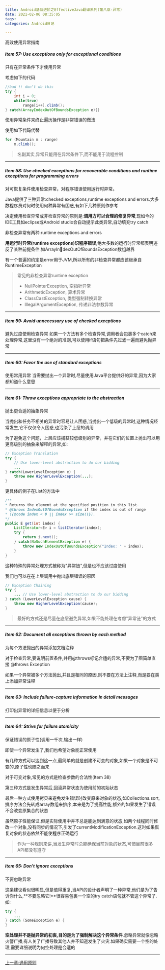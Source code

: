 ```yaml
---
title: Android基础进阶之EffectiveJava翻译系列(第八章-异常)
date: 2021-02-06 08:35:05
tags:
categories: Android日记

---
```




高效使用异常指南
##### Item 57: Use exceptions only for exceptional conditions
只有在异常条件下才使用异常

考虑如下的代码

```Java
//bad !! don't do this
try {
	int i = 0;
	while(true)
		range[i++].climb();
} catch(ArrayIndexOutOfBoundsException e){}
```

使用异常条件来终止遍历操作是非常错误的做法

使用如下代码代替

```Java
for (Mountain m : range)
	m.climb();
```

>名副其实,异常只能用在异常条件下,而不能用于流程控制

---

##### Item 58: Use checked exceptions for recoverable conditions and runtime exceptions for programming errors
对可恢复条件使用检查异常，对程序错误使用运行时异常。

Java提供了三种异常:checked exceptions,runtime exceptions and errors.大多数程序员对何时使用何种异常有困惑,有如下几种原则作参考

决定使用检查异常或非检查异常的原则是:**调用方可以合理的修复异常**,现如今的IDE工具如eclipse或Android studio会自动提示此类异常,自动填充try catch

非检查异常有两种:runtime exceptions and errors

**用运行时异常(runtime exceptions)识程序错误**,绝大多数的运行时异常都表明违反了某种前提条件,如ArrayIndexOutOfBoundsException数组越界

有一个普遍的约定是error用于JVM,所以所有的非检查异常都应该继承自 RuntimeException 
>常见的非检查异常runtime exception
>- NullPointerException, 空指针异常 
>- ArithmeticException, 算术异常
>- ClassCastException, 类型强制转换异常
>- IllegalArgumentException, 传递非法参数异常

---

##### Item 59: Avoid unnecessary use of checked exceptions
避免过度使用检查异常
如果一个方法有多个检查异常,调用者会包裹多个catch来处理异常,这里没有一个绝对的准则,可以使用if语句把条件先过滤一遍而避免抛异常

---

##### Item 60: Favor the use of standard exceptions
使用常用异常
当需要抛出一个异常时,尽量使用Java平台提供好的异常,因为大家都知道什么意思

---

##### Item 61: Throw exceptions appropriate to the abstraction
抛出更合适的抽象异常

当抛出和任务不相关的异常时容易让人困惑,当抛出一个低级的异常时,这种情况经常发生,它不仅仅令人困惑,也污染了上层的调用

为了避免这个问题，上层应该捕获较低级别的异常，并在它们的位置上抛出可以用更高级别的抽象来解释的异常,如:

```Java
// Exception Translation
try {
	// Use lower-level abstraction to do our bidding
	...
} catch(LowerLevelException e) {
	throw new HigherLevelException(...);
}
```

更具体的例子在List<E>的方法中

```Java
/**
* Returns the element at the specified position in this list.
* @throws IndexOutOfBoundsException if the index is out of range
* ({@code index < 0 || index >= size()}).
*/
public E get(int index) {
	ListIterator<E> i = listIterator(index);
	try {
		return i.next();
	} catch(NoSuchElementException e) {
		throw new IndexOutOfBoundsException("Index: " + index);
	}
}
```

这种特殊的异常处理方式被称为"异常链",但是也不应该过度使用

我们也可以在在上层调用中抛出底层错误的原因

```Java
// Exception Chaining
try {
	... // Use lower-level abstraction to do our bidding
} catch (LowerLevelException cause) {
	throw new HigherLevelException(cause);
}
```

> 最好的方式还是尽量在底层避免异常,如果不能处理在考虑"异常链"的方式

---

##### Item 62: Document all exceptions thrown by each method
为每个方法抛出的异常添加文档注释

对于检查异常,要说明前置条件,并用@throws标记合适的异常,不要为了图简单直接 @throws Exception

如果一个异常被多个方法抛出,并且是相同的原因,则不要在方法上注释,而是要在类上添加异常注释

---

##### Item 63: Include failure-capture information in detail messages
打印出异常的详细信息以便于分析

---

##### Item 64: Strive for failure atomicity
保证错误的原子性(调用一千次,输出一样)

即使一个异常发生了,我们也希望对象能正常使用

有几种方式可以达到这一点,最简单的就是创建不可变的对象,如果一个对象是不可变的,原子性也随之而来

对于可变对象,常见的方式是检查参数的合法性(Item 38)

第三种方式是发生异常后,回滚异常状态为使用前的初始状态

最后一种方式使用拷贝来避免发生错误时改变原来对象的状态,如Collections.sort,排序方法会先转成array数组来排序,本来是为了提高性能,额外的如果发生了错误不会改变原集合的状态

虽然原子性能保证,但是实际使用中并不总是能达到满意的状态,如两个线程同时修改一个对象,没有同步的情况下,引发了currentModificationException.这时如果恢复对象的状态依然不能使程序正确运行

> 作为一种规则来讲,当发生异常时总能确保当前对象的状态,可惜目前很多API都没有遵守

---

##### Item 65: Don’t ignore exceptions
不要忽略异常

这条建议看似很明显,但是值得重复,当API的设计者声明了一种异常,他们是为了告诉你什么,**不要忽略它!**很容易包裹一个空的try catch语句就不管这个异常了.如:

```Java
try {
	...
} catch (SomeException e) {
}
```

**空处理并不是抛异常的初衷,目的是为了强制解决这个异常条件**.忽略异常就像忽略火警广播,有人关了广播导致其他人并不知道发生了火灾.如果确实需要一个空的处理,需要详细说明为何空处理是合适的

---
[上一章:通用原则](https://www.jianshu.com/p/b188135338f4)
